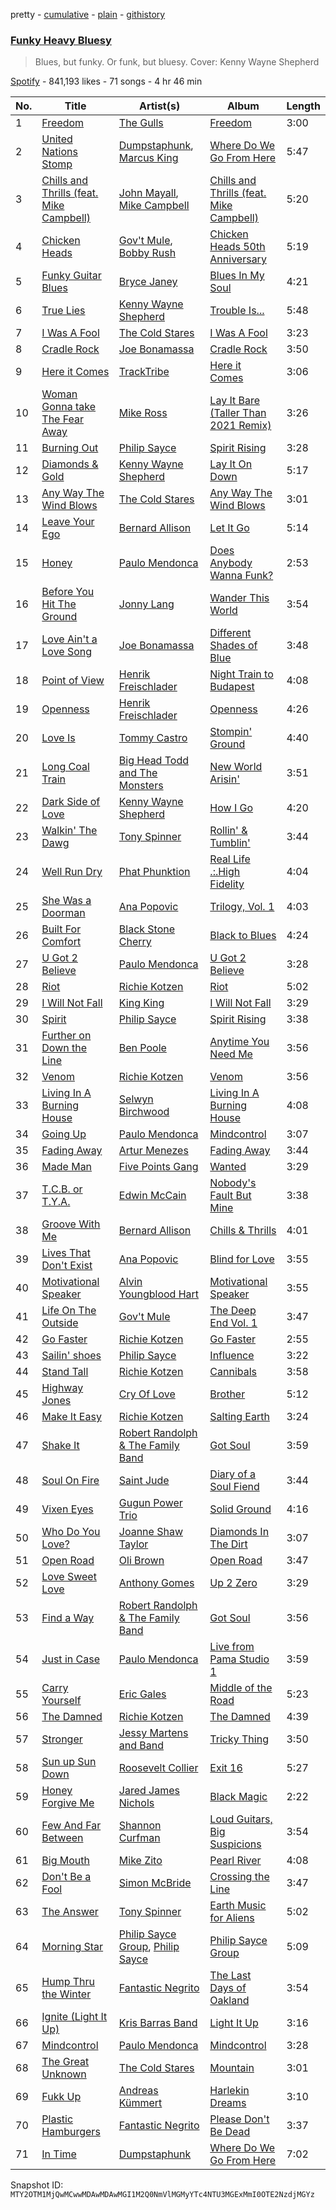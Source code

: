 pretty - [cumulative](/playlists/cumulative/37i9dQZF1DX9stbPFTxeaB.md) - [plain](/playlists/plain/37i9dQZF1DX9stbPFTxeaB) - [githistory](https://github.githistory.xyz/mackorone/spotify-playlist-archive/blob/main/playlists/plain/37i9dQZF1DX9stbPFTxeaB)

### [Funky Heavy Bluesy](https://open.spotify.com/playlist/37i9dQZF1DX9stbPFTxeaB)

> Blues, but funky\. Or funk, but bluesy\. Cover: Kenny Wayne Shepherd

[Spotify](https://open.spotify.com/user/spotify) - 841,193 likes - 71 songs - 4 hr 46 min

| No. | Title | Artist(s) | Album | Length |
|---|---|---|---|---|
| 1 | [Freedom](https://open.spotify.com/track/3VpiTc2hSR4X5VUYQ5Td4Y) | [The Gulls](https://open.spotify.com/artist/2n0FlGHc3OxI0x2WI39BEc) | [Freedom](https://open.spotify.com/album/7sv8d8tHuZTRzEmEOQFeoj) | 3:00 |
| 2 | [United Nations Stomp](https://open.spotify.com/track/0BT3RQsdS84xswE0YHkJo2) | [Dumpstaphunk](https://open.spotify.com/artist/6LvO4vaTTJhCAdpITMpDvC), [Marcus King](https://open.spotify.com/artist/0FeWKiZSwBRdGzqeCdlH1a) | [Where Do We Go From Here](https://open.spotify.com/album/4fd3Nnb4bn3rERllCnKFxR) | 5:47 |
| 3 | [Chills and Thrills \(feat\. Mike Campbell\)](https://open.spotify.com/track/3O4lx0iWB6jVKAFcJ07C8n) | [John Mayall](https://open.spotify.com/artist/5s4z3mRAE7nxE3jjft8J3h), [Mike Campbell](https://open.spotify.com/artist/3D7yLi22OE0n2gUPzWXhjc) | [Chills and Thrills \(feat\. Mike Campbell\)](https://open.spotify.com/album/60e22k3sYb5f9lz3fuzlZ3) | 5:20 |
| 4 | [Chicken Heads](https://open.spotify.com/track/0Mc5onRXu2mgLHgb0nfFxe) | [Gov't Mule](https://open.spotify.com/artist/5zoKOcTDI9EMOhGNaxL708), [Bobby Rush](https://open.spotify.com/artist/7LdFlcnzWpySPKngmFCnLi) | [Chicken Heads 50th Anniversary](https://open.spotify.com/album/6VOnwHoW4Hn2mxZt7HXzaR) | 5:19 |
| 5 | [Funky Guitar Blues](https://open.spotify.com/track/2dqkDzJPwSIduZlKJh0lvB) | [Bryce Janey](https://open.spotify.com/artist/09ZFZmc7XNCwnDYB3R48qr) | [Blues In My Soul](https://open.spotify.com/album/1ULW18kqQ47Qp3YUATkvFQ) | 4:21 |
| 6 | [True Lies](https://open.spotify.com/track/1vcUlV02bvKQn6ryzZqDVL) | [Kenny Wayne Shepherd](https://open.spotify.com/artist/1riHqX633Kup3mJAw8WR8p) | [Trouble Is...](https://open.spotify.com/album/1ODpJWe2bymqj4DyJfuBE9) | 5:48 |
| 7 | [I Was A Fool](https://open.spotify.com/track/0yLT3sSQU6TkLdlbq0mHm4) | [The Cold Stares](https://open.spotify.com/artist/0hLLs7dOw0Z1XBFFrLSDln) | [I Was A Fool](https://open.spotify.com/album/3NvKMJA950Tz5xx1CwOoRH) | 3:23 |
| 8 | [Cradle Rock](https://open.spotify.com/track/0OVWOIMbfPWn2aVEzTclkN) | [Joe Bonamassa](https://open.spotify.com/artist/2SNzxY1OsSCHBLVi77mpPQ) | [Cradle Rock](https://open.spotify.com/album/6Y2mu4qftaYr1ETmK50BJA) | 3:50 |
| 9 | [Here it Comes](https://open.spotify.com/track/6h8p747HBdGCua6nTVpnYg) | [TrackTribe](https://open.spotify.com/artist/4YKdSLESMOqzq5QSMAjCmv) | [Here it Comes](https://open.spotify.com/album/0BPIg1qCg8BVVQKTwYLOOU) | 3:06 |
| 10 | [Woman Gonna take The Fear Away](https://open.spotify.com/track/1bk3JiDGZIRlU6iWperLGf) | [Mike Ross](https://open.spotify.com/artist/5czSB0z5jZnHr9zV37RU1h) | [Lay It Bare \(Taller Than 2021 Remix\)](https://open.spotify.com/album/4Kt5fmBWMROZNAEUTTS87P) | 3:26 |
| 11 | [Burning Out](https://open.spotify.com/track/5abyTR9t1SuyS8YAQZd6xA) | [Philip Sayce](https://open.spotify.com/artist/5Npr4HpRE8YlsisRjN9T8h) | [Spirit Rising](https://open.spotify.com/album/3dQKiRCBLOnvRmfcTCJP0H) | 3:28 |
| 12 | [Diamonds & Gold](https://open.spotify.com/track/6ih0RIVI5ZVOOGpYBzV9rd) | [Kenny Wayne Shepherd](https://open.spotify.com/artist/1riHqX633Kup3mJAw8WR8p) | [Lay It On Down](https://open.spotify.com/album/4D8k0XAtsNjWmRWqjxaYIR) | 5:17 |
| 13 | [Any Way The Wind Blows](https://open.spotify.com/track/06v3DtMzR1u8XwNkEy8OEp) | [The Cold Stares](https://open.spotify.com/artist/0hLLs7dOw0Z1XBFFrLSDln) | [Any Way The Wind Blows](https://open.spotify.com/album/1uPRDVR48w703zWvbd0Jt5) | 3:01 |
| 14 | [Leave Your Ego](https://open.spotify.com/track/5lCrGrjeBufzZNUWyZuMH2) | [Bernard Allison](https://open.spotify.com/artist/0oLmGtqMpKAAVNJyJ71AcI) | [Let It Go](https://open.spotify.com/album/6iMMxMoKbZbW2jcE8J3udJ) | 5:14 |
| 15 | [Honey](https://open.spotify.com/track/4gvttoQ87qNDYrtVX5TlHG) | [Paulo Mendonca](https://open.spotify.com/artist/5IXO0yGQMScYQMsWg6L8YG) | [Does Anybody Wanna Funk?](https://open.spotify.com/album/76rkieGPYIWF101l5gmg4t) | 2:53 |
| 16 | [Before You Hit The Ground](https://open.spotify.com/track/6X3oobD0XUStLRoCciGEmj) | [Jonny Lang](https://open.spotify.com/artist/5rX1EodZfwxmW4fQX2Caot) | [Wander This World](https://open.spotify.com/album/4ZscZNV7mVZupyotq52wLG) | 3:54 |
| 17 | [Love Ain't a Love Song](https://open.spotify.com/track/50ttL5XmiGyYscxnJKJy2R) | [Joe Bonamassa](https://open.spotify.com/artist/2SNzxY1OsSCHBLVi77mpPQ) | [Different Shades of Blue](https://open.spotify.com/album/3g3H58t89gy5HS6e9oaIos) | 3:48 |
| 18 | [Point of View](https://open.spotify.com/track/7xvRzWO7VuKSiQM1BWkEcs) | [Henrik Freischlader](https://open.spotify.com/artist/2RQuyY0nQqKOtzhBhghSGu) | [Night Train to Budapest](https://open.spotify.com/album/0xGYLsyGj4WMxXS7rj1nJc) | 4:08 |
| 19 | [Openness](https://open.spotify.com/track/6H4ur69PVIZJlX60jTntAM) | [Henrik Freischlader](https://open.spotify.com/artist/2RQuyY0nQqKOtzhBhghSGu) | [Openness](https://open.spotify.com/album/0Px0ciCMhvJY1gMhjL7Cgp) | 4:26 |
| 20 | [Love Is](https://open.spotify.com/track/0Q8GkrbDpLqAls58k0K2Tu) | [Tommy Castro](https://open.spotify.com/artist/3qcmjQYtotraA2JrvN8165) | [Stompin' Ground](https://open.spotify.com/album/7idEcyqOmmK3iYlr8mmTti) | 4:40 |
| 21 | [Long Coal Train](https://open.spotify.com/track/0S9mn8M7ZTfwXxPLxsdLOJ) | [Big Head Todd and The Monsters](https://open.spotify.com/artist/1lOQRP0UJWmpoDWBa8PB0B) | [New World Arisin'](https://open.spotify.com/album/2Kf2bhjzeCBhv2oT7ErMD4) | 3:51 |
| 22 | [Dark Side of Love](https://open.spotify.com/track/6EbzWtH5vZb9gq39Ql8XYI) | [Kenny Wayne Shepherd](https://open.spotify.com/artist/1riHqX633Kup3mJAw8WR8p) | [How I Go](https://open.spotify.com/album/4eCuv1pfX4HHc1pl2uKcCg) | 4:20 |
| 23 | [Walkin' The Dawg](https://open.spotify.com/track/6xHzY67lLIJNdxbR5LxZ5S) | [Tony Spinner](https://open.spotify.com/artist/6JhsZANOSVD2dnJt1ZHr3z) | [Rollin' & Tumblin'](https://open.spotify.com/album/4GMf9XTF6WJSh6Eh8cm6Up) | 3:44 |
| 24 | [Well Run Dry](https://open.spotify.com/track/0dlfcbC2ecv3RS94noopTd) | [Phat Phunktion](https://open.spotify.com/artist/3afwdwY97SMtIdnUsPTpQT) | [Real Life .:.High Fidelity](https://open.spotify.com/album/71w5yv26R3yqlxpDs1KqWh) | 4:04 |
| 25 | [She Was a Doorman](https://open.spotify.com/track/1CgGro1rXhkxs7LviofPyT) | [Ana Popovic](https://open.spotify.com/artist/5kPUAJihniO5WfEfbOCjLf) | [Trilogy, Vol\. 1](https://open.spotify.com/album/7M78ou62qwyei46ZvdPorP) | 4:03 |
| 26 | [Built For Comfort](https://open.spotify.com/track/34GVdYe8z3z7H7gylc3mCw) | [Black Stone Cherry](https://open.spotify.com/artist/6WMo39FU3nrpSz3qMgRKug) | [Black to Blues](https://open.spotify.com/album/6W4rQeptwzL84iC4fb7TuI) | 4:24 |
| 27 | [U Got 2 Believe](https://open.spotify.com/track/6zfMpiPa0x1nEcAF0FH8sx) | [Paulo Mendonca](https://open.spotify.com/artist/5IXO0yGQMScYQMsWg6L8YG) | [U Got 2 Believe](https://open.spotify.com/album/4i6X6nAuZBqLczL9gQgMCi) | 3:28 |
| 28 | [Riot](https://open.spotify.com/track/0tAXV5rJfrMcqTOPNzv9og) | [Richie Kotzen](https://open.spotify.com/artist/6nYo7m5cO64bANRvilwVBb) | [Riot](https://open.spotify.com/album/2PSA0hNLqgBVBOa0lciwPt) | 5:02 |
| 29 | [I Will Not Fall](https://open.spotify.com/track/0YLdPhWCwvYk3olzObwcZW) | [King King](https://open.spotify.com/artist/4SXsNXgRundFdewI58vbZT) | [I Will Not Fall](https://open.spotify.com/album/4FF8p2iHolmxGXmkWpEBdJ) | 3:29 |
| 30 | [Spirit](https://open.spotify.com/track/0G1p6qY60TM9fT3v9iHRdF) | [Philip Sayce](https://open.spotify.com/artist/5Npr4HpRE8YlsisRjN9T8h) | [Spirit Rising](https://open.spotify.com/album/3dQKiRCBLOnvRmfcTCJP0H) | 3:38 |
| 31 | [Further on Down the Line](https://open.spotify.com/track/4S0SOJFgn62SS3Tir84aCF) | [Ben Poole](https://open.spotify.com/artist/3MQuQtVNJG9SchM1l2CTm3) | [Anytime You Need Me](https://open.spotify.com/album/7utRyQ51kDmzNU24doZANL) | 3:56 |
| 32 | [Venom](https://open.spotify.com/track/3IxskaJgntwUcXt9SK3LhL) | [Richie Kotzen](https://open.spotify.com/artist/6nYo7m5cO64bANRvilwVBb) | [Venom](https://open.spotify.com/album/6GgERv1qetGC5yzId0hTRD) | 3:56 |
| 33 | [Living In A Burning House](https://open.spotify.com/track/0dXY4cKAKXZ74B41vclGlu) | [Selwyn Birchwood](https://open.spotify.com/artist/47HxYwXgJsfyQN08FpXfxD) | [Living In A Burning House](https://open.spotify.com/album/0iZ7zjxkdJVCaImg2EJZzB) | 4:08 |
| 34 | [Going Up](https://open.spotify.com/track/784KWAUgpgpzWnwaCQzi5k) | [Paulo Mendonca](https://open.spotify.com/artist/5IXO0yGQMScYQMsWg6L8YG) | [Mindcontrol](https://open.spotify.com/album/2wtFYPfuLvIZmSeu9ohh7t) | 3:07 |
| 35 | [Fading Away](https://open.spotify.com/track/7FpFxqvwMMR4j1Yi1vndpK) | [Artur Menezes](https://open.spotify.com/artist/0NxpILfCjl6UcOxMMMp8fo) | [Fading Away](https://open.spotify.com/album/4rbAfXhaS3CKaDGSfaK9Jb) | 3:44 |
| 36 | [Made Man](https://open.spotify.com/track/6yc6bMZVPQHR06a8H1WOmG) | [Five Points Gang](https://open.spotify.com/artist/0vZOdMJGMaCZ8SJCzciy0B) | [Wanted](https://open.spotify.com/album/7BoDAUUVu2xqWTyYVkDG9m) | 3:29 |
| 37 | [T.C.B\. or T.Y.A.](https://open.spotify.com/track/0bpdYlt8oPbGeBZb3gDdZk) | [Edwin McCain](https://open.spotify.com/artist/0L6Gwm0JDrgIQJfjarWSUR) | [Nobody's Fault But Mine](https://open.spotify.com/album/6Ft9rsJU1EN1tKUcjOFCaC) | 3:38 |
| 38 | [Groove With Me](https://open.spotify.com/track/2VaKZQ6d3qY0roo4E1Hapg) | [Bernard Allison](https://open.spotify.com/artist/0oLmGtqMpKAAVNJyJ71AcI) | [Chills & Thrills](https://open.spotify.com/album/3NAEXb8fdzzi9umXkF36J5) | 4:01 |
| 39 | [Lives That Don't Exist](https://open.spotify.com/track/0X4vLevfEeJIgjVpKedbgK) | [Ana Popovic](https://open.spotify.com/artist/5kPUAJihniO5WfEfbOCjLf) | [Blind for Love](https://open.spotify.com/album/6l5J6OqjFMWGhv9132gs83) | 3:55 |
| 40 | [Motivational Speaker](https://open.spotify.com/track/6PJE3j017zKto7sv2wUrNy) | [Alvin Youngblood Hart](https://open.spotify.com/artist/1pmIo6ASaJG24wmYoyxjwG) | [Motivational Speaker](https://open.spotify.com/album/7AJJXxJIYOUkMZzYY0xXOO) | 3:55 |
| 41 | [Life On The Outside](https://open.spotify.com/track/2iufE5GZ6UobPZgMU8Qh5A) | [Gov't Mule](https://open.spotify.com/artist/5zoKOcTDI9EMOhGNaxL708) | [The Deep End Vol\. 1](https://open.spotify.com/album/378K25f02JVVcrMbeL6Pp1) | 3:47 |
| 42 | [Go Faster](https://open.spotify.com/track/7qLq9x0er8eP04MIaxwK0Y) | [Richie Kotzen](https://open.spotify.com/artist/6nYo7m5cO64bANRvilwVBb) | [Go Faster](https://open.spotify.com/album/6C33RIIcD7Q0Sx0APSfpm5) | 2:55 |
| 43 | [Sailin' shoes](https://open.spotify.com/track/7i3Nj3LFRVSyn4dzYzAVVu) | [Philip Sayce](https://open.spotify.com/artist/5Npr4HpRE8YlsisRjN9T8h) | [Influence](https://open.spotify.com/album/3iUPd1kl1Nqh2AtgsgXgdF) | 3:22 |
| 44 | [Stand Tall](https://open.spotify.com/track/4oIHLOhwRr8yTFZWmyKyZq) | [Richie Kotzen](https://open.spotify.com/artist/6nYo7m5cO64bANRvilwVBb) | [Cannibals](https://open.spotify.com/album/5Qg3Qy7qI2UiSp76xIBYKC) | 3:58 |
| 45 | [Highway Jones](https://open.spotify.com/track/4No7vBUnNaJ76hOCMiWr5l) | [Cry Of Love](https://open.spotify.com/artist/6CKsSefAf4rhCQnrEmygFX) | [Brother](https://open.spotify.com/album/2fX9niq6mAumSozu4KnPmB) | 5:12 |
| 46 | [Make It Easy](https://open.spotify.com/track/60zfRewsKIpbmDQXImKW2C) | [Richie Kotzen](https://open.spotify.com/artist/6nYo7m5cO64bANRvilwVBb) | [Salting Earth](https://open.spotify.com/album/0pVOdsazkMxlwse9tHlBlv) | 3:24 |
| 47 | [Shake It](https://open.spotify.com/track/2uKt3YMVIDuEDY2xH1jZFz) | [Robert Randolph & The Family Band](https://open.spotify.com/artist/4xac3zhHlBm5QDxbZeqgeR) | [Got Soul](https://open.spotify.com/album/2WWqqmFSB4jFEnnRwngeSB) | 3:59 |
| 48 | [Soul On Fire](https://open.spotify.com/track/4Qq0xEgR45Lf7iGpv6t0vD) | [Saint Jude](https://open.spotify.com/artist/5bk7jL6NrCWUqdtZ6t9m8z) | [Diary of a Soul Fiend](https://open.spotify.com/album/5doTWaDPG8coY3SR6SQQc3) | 3:44 |
| 49 | [Vixen Eyes](https://open.spotify.com/track/4KIY1A23VXJZjSlaRFzgTC) | [Gugun Power Trio](https://open.spotify.com/artist/0QnRd6i7Da4louZggkoFrg) | [Solid Ground](https://open.spotify.com/album/75DywChZtKY2f4xAKBrAso) | 4:16 |
| 50 | [Who Do You Love?](https://open.spotify.com/track/4v4zFRDRkXyGPTRyYur26i) | [Joanne Shaw Taylor](https://open.spotify.com/artist/3FmTlY1F9dQyRursrsUaU7) | [Diamonds In The Dirt](https://open.spotify.com/album/7qev8XrmWI1pqJBkXqLcVT) | 3:07 |
| 51 | [Open Road](https://open.spotify.com/track/4kAOHwPEBawS1znACiyuqA) | [Oli Brown](https://open.spotify.com/artist/2b5hTGWhfcA88PyeZAJ3Ma) | [Open Road](https://open.spotify.com/album/1L2NhLHg4muWzR7cHpriPb) | 3:47 |
| 52 | [Love Sweet Love](https://open.spotify.com/track/1N47m6es1ruoERTpLByl8V) | [Anthony Gomes](https://open.spotify.com/artist/0aBEiafPqEJ3o0yp6gFsHg) | [Up 2 Zero](https://open.spotify.com/album/0PPpXI50qweR3lbhDL0Yb7) | 3:29 |
| 53 | [Find a Way](https://open.spotify.com/track/4PTfrK6IhnTOd7SRpH17EK) | [Robert Randolph & The Family Band](https://open.spotify.com/artist/4xac3zhHlBm5QDxbZeqgeR) | [Got Soul](https://open.spotify.com/album/2WWqqmFSB4jFEnnRwngeSB) | 3:56 |
| 54 | [Just in Case](https://open.spotify.com/track/3lUHPnOMQBlLjkUs6ZpHkI) | [Paulo Mendonca](https://open.spotify.com/artist/5IXO0yGQMScYQMsWg6L8YG) | [Live from Pama Studio 1](https://open.spotify.com/album/2qT9oFDjZSpNiJ7PZPmkXO) | 3:59 |
| 55 | [Carry Yourself](https://open.spotify.com/track/3mAiFmSq6tsZGBAZlpps4H) | [Eric Gales](https://open.spotify.com/artist/3x8RBu8okCCBLi5vnY4UyV) | [Middle of the Road](https://open.spotify.com/album/7egwxXjYLZsui8rZb5cUFL) | 5:23 |
| 56 | [The Damned](https://open.spotify.com/track/7wl9VAQmGJcWTStbeKhKHf) | [Richie Kotzen](https://open.spotify.com/artist/6nYo7m5cO64bANRvilwVBb) | [The Damned](https://open.spotify.com/album/5z3dlL97c6PnI8I0kZDNeo) | 4:39 |
| 57 | [Stronger](https://open.spotify.com/track/0WhojPt9MxY3BCvs1j8QFn) | [Jessy Martens and Band](https://open.spotify.com/artist/4kJMG0aB4UYiKfHA9esWDt) | [Tricky Thing](https://open.spotify.com/album/4aPtimYS5kIEl8d03ToDUz) | 3:50 |
| 58 | [Sun up Sun Down](https://open.spotify.com/track/6AbF06onnnYVZHk0QPVNF8) | [Roosevelt Collier](https://open.spotify.com/artist/7b10aYN6jh7Dai5c4tshD9) | [Exit 16](https://open.spotify.com/album/02n4Aj3cImlUQe70gdTX43) | 5:27 |
| 59 | [Honey Forgive Me](https://open.spotify.com/track/3R4pTT2d7T4oWdDvU3jV4N) | [Jared James Nichols](https://open.spotify.com/artist/2l7Z2HP9bqMaMFSdPP012g) | [Black Magic](https://open.spotify.com/album/7ga1H9kXK01LOnwDGiRRNE) | 2:22 |
| 60 | [Few And Far Between](https://open.spotify.com/track/0yThOHWoOPPUFSW4oA6yT1) | [Shannon Curfman](https://open.spotify.com/artist/2sn2g4lNGlsAoJm15MOM7x) | [Loud Guitars, Big Suspicions](https://open.spotify.com/album/31YVnDFP920mK7VVqU3Fyp) | 3:54 |
| 61 | [Big Mouth](https://open.spotify.com/track/5mCuc8RrujOdKaqQ5dH9so) | [Mike Zito](https://open.spotify.com/artist/4IPDnwurwc0J2tXUty2hO4) | [Pearl River](https://open.spotify.com/album/52ap88GKN1tlssPoePQK0p) | 4:08 |
| 62 | [Don't Be a Fool](https://open.spotify.com/track/4TSxZeL4YBsSL82n21TajD) | [Simon McBride](https://open.spotify.com/artist/4S2kddUZy77NYpLH50f3qC) | [Crossing the Line](https://open.spotify.com/album/1Q1YmewIFPauUvhtlfNPyi) | 3:47 |
| 63 | [The Answer](https://open.spotify.com/track/4gRRWu6UKWASIQzzOzkXUx) | [Tony Spinner](https://open.spotify.com/artist/6JhsZANOSVD2dnJt1ZHr3z) | [Earth Music for Aliens](https://open.spotify.com/album/1NGrtPLYUBjDEpfguARNe3) | 5:02 |
| 64 | [Morning Star](https://open.spotify.com/track/7fZDPth2IuCiUhvkN8OIWS) | [Philip Sayce Group](https://open.spotify.com/artist/2aV2zINHEpRvHLmXl8AaRO), [Philip Sayce](https://open.spotify.com/artist/5Npr4HpRE8YlsisRjN9T8h) | [Philip Sayce Group](https://open.spotify.com/album/3O4ePFcSYhzM4RMHkG5d1j) | 5:09 |
| 65 | [Hump Thru the Winter](https://open.spotify.com/track/4ToOP7lFnj2kyU6L7xUwLB) | [Fantastic Negrito](https://open.spotify.com/artist/5QXLMdpKeByOo5ypH9gT13) | [The Last Days of Oakland](https://open.spotify.com/album/5XgUtV3205kTcgoSLNf8ix) | 3:54 |
| 66 | [Ignite \(Light It Up\)](https://open.spotify.com/track/2Ta32R4qS5k2R4ZBEmVBtJ) | [Kris Barras Band](https://open.spotify.com/artist/241MOvr69jR2U48FW5WbKv) | [Light It Up](https://open.spotify.com/album/6Rqox5C3LdLdqOyd1kcdy3) | 3:16 |
| 67 | [Mindcontrol](https://open.spotify.com/track/1kyIGyqSvT0pdcDdSwFAMV) | [Paulo Mendonca](https://open.spotify.com/artist/5IXO0yGQMScYQMsWg6L8YG) | [Mindcontrol](https://open.spotify.com/album/06RcGnBGNK1BOzGJ8im4D9) | 3:28 |
| 68 | [The Great Unknown](https://open.spotify.com/track/4zBTpUoxrjVMjEYZECuxRi) | [The Cold Stares](https://open.spotify.com/artist/0hLLs7dOw0Z1XBFFrLSDln) | [Mountain](https://open.spotify.com/album/4gcXwCByBlccQEpSRMPPUH) | 3:01 |
| 69 | [Fukk Up](https://open.spotify.com/track/3AKBquVo2xRipnaP9rbMCs) | [Andreas Kümmert](https://open.spotify.com/artist/7z66axlw21NlGzJ18VPmzj) | [Harlekin Dreams](https://open.spotify.com/album/1tiDmCVwb0zg46BADCJ4fQ) | 3:10 |
| 70 | [Plastic Hamburgers](https://open.spotify.com/track/3lWwsRSWeSTXUBTJeuRPPg) | [Fantastic Negrito](https://open.spotify.com/artist/5QXLMdpKeByOo5ypH9gT13) | [Please Don't Be Dead](https://open.spotify.com/album/4EdNTjVzjIxYqEUGPiyiZS) | 3:37 |
| 71 | [In Time](https://open.spotify.com/track/4BVmZWmdjlmJTRBPfiGbjB) | [Dumpstaphunk](https://open.spotify.com/artist/6LvO4vaTTJhCAdpITMpDvC) | [Where Do We Go From Here](https://open.spotify.com/album/4fd3Nnb4bn3rERllCnKFxR) | 7:02 |

Snapshot ID: `MTY2OTM1MjQwMCwwMDAwMDAwMGI1M2Q0NmVlMGMyYTc4NTU3MGExMmI0OTE2NzdjMGYz`
